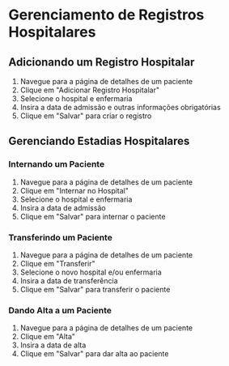 # Gerenciamento de Registros Hospitalares

## Adicionando um Registro Hospitalar

1. Navegue para a página de detalhes de um paciente
2. Clique em "Adicionar Registro Hospitalar"
3. Selecione o hospital e enfermaria
4. Insira a data de admissão e outras informações obrigatórias
5. Clique em "Salvar" para criar o registro

## Gerenciando Estadias Hospitalares

### Internando um Paciente

1. Navegue para a página de detalhes de um paciente
2. Clique em "Internar no Hospital"
3. Selecione o hospital e enfermaria
4. Insira a data de admissão
5. Clique em "Salvar" para internar o paciente

### Transferindo um Paciente

1. Navegue para a página de detalhes de um paciente
2. Clique em "Transferir"
3. Selecione o novo hospital e/ou enfermaria
4. Insira a data de transferência
5. Clique em "Salvar" para transferir o paciente

### Dando Alta a um Paciente

1. Navegue para a página de detalhes de um paciente
2. Clique em "Alta"
3. Insira a data de alta
4. Clique em "Salvar" para dar alta ao paciente